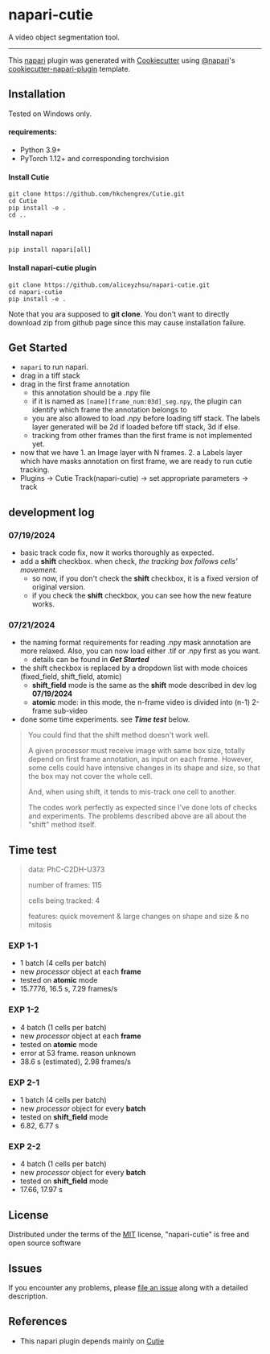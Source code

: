 # napari-cutie

[comment]: <> ([![License MIT]&#40;https://img.shields.io/pypi/l/napari-cutie.svg?color=green&#41;]&#40;https://github.com/AliceXuYuanzhen/napari-cutie/raw/main/LICENSE&#41;)

[comment]: <> ([![PyPI]&#40;https://img.shields.io/pypi/v/napari-cutie.svg?color=green&#41;]&#40;https://pypi.org/project/napari-cutie&#41;)

[comment]: <> ([![Python Version]&#40;https://img.shields.io/pypi/pyversions/napari-cutie.svg?color=green&#41;]&#40;https://python.org&#41;)

[comment]: <> ([![tests]&#40;https://github.com/AliceXuYuanzhen/napari-cutie/workflows/tests/badge.svg&#41;]&#40;https://github.com/AliceXuYuanzhen/napari-cutie/actions&#41;)

[comment]: <> ([![codecov]&#40;https://codecov.io/gh/AliceXuYuanzhen/napari-cutie/branch/main/graph/badge.svg&#41;]&#40;https://codecov.io/gh/AliceXuYuanzhen/napari-cutie&#41;)

[comment]: <> ([![napari hub]&#40;https://img.shields.io/endpoint?url=https://api.napari-hub.org/shields/napari-cutie&#41;]&#40;https://napari-hub.org/plugins/napari-cutie&#41;)

A video object segmentation tool.

----------------------------------

This [napari] plugin was generated with [Cookiecutter] using [@napari]'s [cookiecutter-napari-plugin] template.

<!--
Don't miss the full getting started guide to set up your new package:
https://github.com/napari/cookiecutter-napari-plugin#getting-started

and review the napari docs for plugin developers:
https://napari.org/stable/plugins/index.html
-->

## Installation
Tested on Windows only.

#### requirements:
- Python 3.9+
- PyTorch 1.12+ and corresponding torchvision

#### Install Cutie
```
git clone https://github.com/hkchengrex/Cutie.git
cd Cutie
pip install -e .
cd ..
```

#### Install napari
```
pip install napari[all]
```

#### Install napari-cutie plugin
```
git clone https://github.com/aliceyzhsu/napari-cutie.git
cd napari-cutie
pip install -e .
```
Note that you ara supposed to **git clone**. You don't want to directly download zip from github page since this may cause installation failure.

## Get Started
- `napari` to run napari.
- drag in a tiff stack
- drag in the first frame annotation
  - this annotation should be a .npy file
  - if it is named as `[name][frame_num:03d]_seg.npy`, the plugin can identify which frame the annotation belongs to
  - you are also allowed to load .npy before loading tiff stack. The labels layer generated will be 2d if loaded before tiff stack, 3d if else.
  - tracking from other frames than the first frame is not implemented yet.
- now that we have 1. an Image layer with N frames. 2. a Labels layer which have masks annotation on first frame, we are ready to run cutie tracking.
- Plugins -> Cutie Track(napari-cutie) -> set appropriate parameters -> track

## development log
### 07/19/2024
- basic track code fix, now it works thoroughly as expected.
- add a **shift** checkbox. when check, *the tracking box follows cells' movement*.
  - so now, if you don't check the **shift** checkbox, it is a fixed version of original version.
  - if you check the **shift** checkbox, you can see how the new feature works.
### 07/21/2024
- the naming format requirements for reading .npy mask annotation are more relaxed. Also, you can now load either .tif or .npy first as you want.
  - details can be found in ***Get Started***
- the shift checkbox is replaced by a dropdown list with mode choices (fixed_field, shift_field, atomic)
  - **shift_field** mode is the same as the **shift** mode described in dev log **07/19/2024**
  - **atomic** mode: in this mode, the n-frame video is divided into (n-1) 2-frame sub-video
- done some time experiments. see ***Time test*** below.

> You could find that the shift method doesn't work well. 
> 
> A given processor must receive image with same box size, totally depend on first frame annotation, as input on each frame.
> However, some cells could have intensive changes in its shape and size, so that the box may not cover the whole cell.
> 
> And, when using shift, it tends to mis-track one cell to another.
> 
> The codes work perfectly as expected since I've done lots of checks and experiments.
> The problems described above are all about the "shift" method itself.

## Time test
> data: PhC-C2DH-U373
>
> number of frames: 115
>
> cells being tracked: 4
>
> features: quick movement & large changes on shape and size & no mitosis

### EXP 1-1
- 1 batch (4 cells per batch)
- new *processor* object at each **frame**
- tested on **atomic** mode
- 15.7776, 16.5 s, 7.29 frames/s

### EXP 1-2
- 4 batch (1 cells per batch)
- new *processor* object at each **frame**
- tested on **atomic** mode
- error at 53 frame. reason unknown
- 38.6 s (estimated), 2.98 frames/s

### EXP 2-1
- 1 batch (4 cells per batch)
- new *processor* object for every **batch**
- tested on **shift_field** mode
- 6.82, 6.77 s
### EXP 2-2
- 4 batch (1 cells per batch)
- new *processor* object for every **batch**
- tested on **shift_field** mode
- 17.66, 17.97 s

## License

Distributed under the terms of the [MIT] license,
"napari-cutie" is free and open source software

## Issues

If you encounter any problems, please [file an issue] along with a detailed description.

## References
- This napari plugin depends mainly on [Cutie]

[napari]: https://github.com/napari/napari
[Cookiecutter]: https://github.com/audreyr/cookiecutter
[@napari]: https://github.com/napari
[MIT]: http://opensource.org/licenses/MIT
[BSD-3]: http://opensource.org/licenses/BSD-3-Clause
[GNU GPL v3.0]: http://www.gnu.org/licenses/gpl-3.0.txt
[GNU LGPL v3.0]: http://www.gnu.org/licenses/lgpl-3.0.txt
[Apache Software License 2.0]: http://www.apache.org/licenses/LICENSE-2.0
[Mozilla Public License 2.0]: https://www.mozilla.org/media/MPL/2.0/index.txt
[cookiecutter-napari-plugin]: https://github.com/napari/cookiecutter-napari-plugin
[Cutie]: https://github.com/hkchengrex/Cutie

[file an issue]: https://github.com/AliceXuYuanzhen/napari-cutie/issues

[napari]: https://github.com/napari/napari
[tox]: https://tox.readthedocs.io/en/latest/
[pip]: https://pypi.org/project/pip/
[PyPI]: https://pypi.org/


